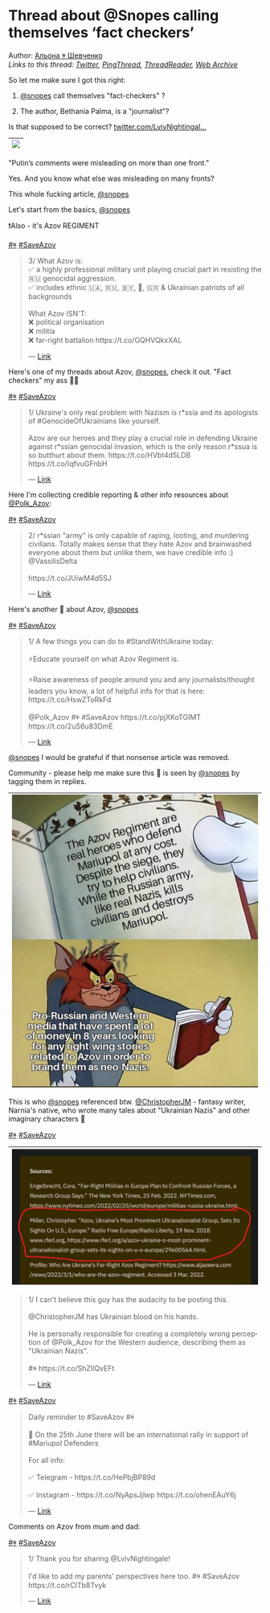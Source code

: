 # Thread about @Snopes calling themselves ‘fact checkers’

Author: [Альона ꑭ Шевченко](https://twitter.com/cryptodrftng)  
*Links to this thread: [Twitter](https://twitter.com/cryptodrftng/status/1539844578152415232), [PingThread](https://pingthread.com/thread/1539844578152415232), [ThreadReader](https://threadreaderapp.com/thread/1539844578152415232.html), [Web Archive](https://web.archive.org/web/*/https://twitter.com/cryptodrftng/status/1539844578152415232)*

So let me make sure I got this right:

1) [@snopes](https://twitter.com/snopes) call themselves "fact-checkers" ? 

2) The author, Bethania Palma, is a "journalist"? 

Is that supposed to be correct?  [twitter.com/LvivNightingal…](https://twitter.com/LvivNightingale/status/1539843535662448641)

| [![](/media/1539854666334441473/16_1539844571638759424.)](/media/1539854666334441473/16_1539844571638759424.) |
| :-: |

"Putin’s comments were misleading on more than one front."

Yes. And you know what else was misleading on many fronts? 

This whole fucking article, [@snopes](https://twitter.com/snopes)

Let's start from the basics, [@snopes](https://twitter.com/snopes) 

❗️Also - it's Azov REGIMENT

 [#ꑭ](https://twitter.com/hashtag/%EA%91%AD) [#SaveAzov](https://twitter.com/hashtag/SaveAzov)

<blockquote class="twitter-tweet">
    <p lang="en" dir="ltr">
    3/ What Azov is:<br />
    ✅ a highly professional military unit playing crucial part in resisting the 🇷🇺 genocidal aggression. <br />
    ✅ includes ethnic 🇺🇦, 🇷🇺, 🇧🇾, 🏴󠁧󠁢󠁥󠁮󠁧󠁿, 🇬🇷 &amp; Ukrainian patriots of all backgrounds <br />
    <br />
    What Azov ISN&#39;T:<br />
    ❌ political organisation <br />
    ❌ militia <br />
    ❌ far-right battalion https://t.co/GQHVQkxXAL<br />
    </p>
    &mdash; <a href="https://twitter.com/cryptodrftng/status/1528052956595163137">Link</a>
</blockquote>

Here's one of my threads about Azov, [@snopes](https://twitter.com/snopes), check it out. "Fact checkers" my ass 🤦‍♀️

 [#ꑭ](https://twitter.com/hashtag/%EA%91%AD) [#SaveAzov](https://twitter.com/hashtag/SaveAzov)

<blockquote class="twitter-tweet">
    <p lang="en" dir="ltr">
    1/ Ukraine&#39;s only real problem with Nazism is r*ssia and its apologists of #GenocideOfUkrainians like yourself.<br />
    <br />
    Azov are our heroes and they play a crucial role in defending Ukraine against r*ssian genocidal invasion, which is the only reason r*ssua is so butthurt about them. https://t.co/HVbt4d5LDB https://t.co/IqfvuGFnbH<br />
    </p>
    &mdash; <a href="https://twitter.com/cryptodrftng/status/1528052948223369216">Link</a>
</blockquote>

Here I'm collecting credible reporting & other info resources about [@Polk_Azov](https://twitter.com/Polk_Azov): 

 [#ꑭ](https://twitter.com/hashtag/%EA%91%AD) [#SaveAzov](https://twitter.com/hashtag/SaveAzov)

<blockquote class="twitter-tweet">
    <p lang="en" dir="ltr">
    2/  r*ssian &#34;army&#34; is only capable of raping, looting, and murdering civilians. Totally makes sense that they hate Azov and brainwashed everyone about them but unlike them, we have credible info :) @VassilisDelta <br />
    <br />
    https://t.co/JUiwM4d5SJ<br />
    </p>
    &mdash; <a href="https://twitter.com/cryptodrftng/status/1528052951788437505">Link</a>
</blockquote>

Here's another 🧵 about Azov, [@snopes](https://twitter.com/snopes) 

  [#ꑭ](https://twitter.com/hashtag/%EA%91%AD) [#SaveAzov](https://twitter.com/hashtag/SaveAzov)

<blockquote class="twitter-tweet">
    <p lang="en" dir="ltr">
    1/ A few things you can do to #StandWithUkraine today:<br />
    <br />
    ⚡️Educate yourself on what Azov Regiment is. <br />
    <br />
    ⚡️Raise awareness of people around you and any journalists/thought leaders you know, a lot of helpful info for that is here: https://t.co/HswZToRkFd <br />
    <br />
    @Polk_Azov #ꑭ #SaveAzov https://t.co/pjXKoTGIMT https://t.co/2uS6u83DmE<br />
    </p>
    &mdash; <a href="https://twitter.com/cryptodrftng/status/1536377569188118528">Link</a>
</blockquote>

[@snopes](https://twitter.com/snopes) I would be grateful if that nonsense article was removed. 

Community - please help me make sure this 🧵 is seen by [@snopes](https://twitter.com/snopes) by tagging them in replies.

| [![](/media/1539854666334441473/3_1539848955521114113.jpg)](/media/1539854666334441473/3_1539848955521114113.jpg) |
| :-: |

This is who [@snopes](https://twitter.com/snopes) referenced btw.
[@ChristopherJM](https://twitter.com/ChristopherJM) - fantasy writer, Narnia's native, who wrote many tales about "Ukrainian Nazis" and other imaginary characters 🦄

 [#ꑭ](https://twitter.com/hashtag/%EA%91%AD) [#SaveAzov](https://twitter.com/hashtag/SaveAzov)

| [![](/media/1539854666334441473/3_1539849788111425537.jpg)](/media/1539854666334441473/3_1539849788111425537.jpg) |
| :-: |

<blockquote class="twitter-tweet">
    <p lang="en" dir="ltr">
    1/ I can&#39;t believe this guy has the audacity to be posting this.<br />
    <br />
    @ChristopherJM has Ukrainian blood on his hands. <br />
    <br />
    He is personally responsible for creating a completely wrong perception of @Polk_Azov for the Western audience, describing them as &#34;Ukrainian Nazis&#34;.<br />
    <br />
    #ꑭ https://t.co/ShZIlQvEFt<br />
    </p>
    &mdash; <a href="https://twitter.com/cryptodrftng/status/1526353509356011520">Link</a>
</blockquote>

[#ꑭ](https://twitter.com/hashtag/%EA%91%AD) [#SaveAzov](https://twitter.com/hashtag/SaveAzov)

<blockquote class="twitter-tweet">
    <p lang="en" dir="ltr">
    Daily reminder to #SaveAzov #ꑭ<br />
    <br />
    📆 On the 25th June there will be an international rally in support of #Mariupol Defenders<br />
    <br />
    For all info: <br />
    <br />
    ✅ Telegram - https://t.co/HePbjBP89d<br />
    <br />
    ✅ Instagram - https://t.co/NyApsJjlwp https://t.co/ohenEAuY6j<br />
    </p>
    &mdash; <a href="https://twitter.com/cryptodrftng/status/1539739480113963018">Link</a>
</blockquote>

Comments on Azov from mum and dad: 

 [#ꑭ](https://twitter.com/hashtag/%EA%91%AD) [#SaveAzov](https://twitter.com/hashtag/SaveAzov)

<blockquote class="twitter-tweet">
    <p lang="en" dir="ltr">
    1/ Thank you for sharing @LvivNightingale!<br />
    <br />
    I&#39;d like to add my parents&#39; perspectives here too.  #ꑭ #SaveAzov https://t.co/rCITb8Tvyk<br />
    </p>
    &mdash; <a href="https://twitter.com/cryptodrftng/status/1539853500112404480">Link</a>
</blockquote>
